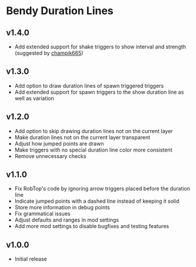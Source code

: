 # Bendy Duration Lines
## v1.4.0
- Add extended support for shake triggers to show interval and strength (suggested by [champik665](user:26344243))
## v1.3.0
- Add option to draw duration lines of spawn triggered triggers
- Add extended support for spawn triggers to the show duration line as well as variation
## v1.2.0
- Add option to skip drawing duration lines not on the current layer
- Make duration lines not on the current layer transparent
- Adjust how jumped points are drawn
- Make triggers with no special duration line color more consistent
- Remove unnecessary checks
## v1.1.0
- Fix RobTop's code by ignoring arrow triggers placed before the duration line
- Indicate jumped points with a dashed line instead of keeping it solid
- Store more information in debug points
- Fix grammatical issues
- Adjust defaults and ranges in mod settings
- Add more mod settings to disable bugfixes and testing features
## v1.0.0
- Initial release
